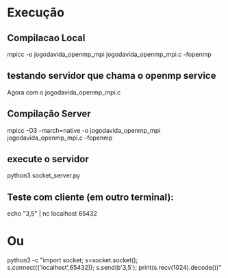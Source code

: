 # Execução

## Compilacao Local

mpicc -o jogodavida_openmp_mpi jogodavida_openmp_mpi.c -fopenmp

## testando servidor que chama o openmp service

Agora com o jogodavida_openmp_mpi.c

## Compilação Server

mpicc -O3 -march=native -o jogodavida_openmp_mpi jogodavida_openmp_mpi.c -fopenmp

## execute o servidor

python3 socket_server.py

## Teste com cliente (em outro terminal):

echo "3,5" | nc localhost 65432

# Ou

python3 -c "import socket; s=socket.socket(); s.connect(('localhost',65432)); s.send(b'3,5'); print(s.recv(1024).decode())"
